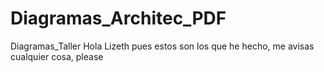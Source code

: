 # Diagramas_Architec_PDF
Diagramas_Taller
Hola Lizeth pues estos son los que he hecho, me avisas cualquier cosa, please
